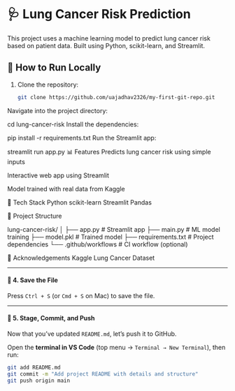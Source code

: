 # 🩺 Lung Cancer Risk Prediction

This project uses a machine learning model to predict lung cancer risk based on patient data. Built using Python, scikit-learn, and Streamlit.

## 🚀 How to Run Locally

1. Clone the repository:
   ```bash
   git clone https://github.com/uajadhav2326/my-first-git-repo.git
Navigate into the project directory:

cd lung-cancer-risk
Install the dependencies:

pip install -r requirements.txt
Run the Streamlit app:

streamlit run app.py
📊 Features
Predicts lung cancer risk using simple inputs

Interactive web app using Streamlit

Model trained with real data from Kaggle

🧠 Tech Stack
Python
scikit-learn
Streamlit
Pandas

📁 Project Structure

lung-cancer-risk/
│
├── app.py                # Streamlit app
├── main.py               # ML model training
├── model.pkl             # Trained model
├── requirements.txt      # Project dependencies
└── .github/workflows     # CI workflow (optional)

🙌 Acknowledgements
Kaggle Lung Cancer Dataset

---

#### 🔹 4. **Save the File**
Press `Ctrl + S` (or `Cmd + S` on Mac) to save the file.

---

#### 🔹 5. **Stage, Commit, and Push**
Now that you’ve updated `README.md`, let’s push it to GitHub.

Open the **terminal in VS Code** (top menu → `Terminal → New Terminal`), then run:

```bash
git add README.md
git commit -m "Add project README with details and structure"
git push origin main